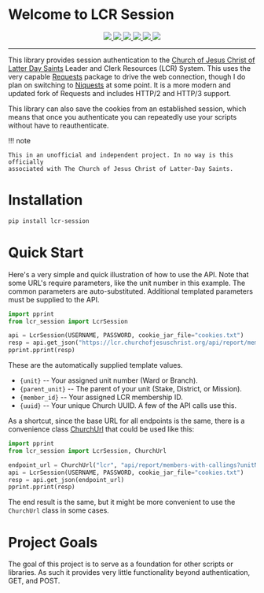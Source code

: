 # Welcome to LCR Session

<p align="center">
    <a href="https://lcr-session.readthedocs.io/en/stable/">
        <img src="https://img.shields.io/readthedocs/lcr-session"/>
    </a>
    <a href="https://pypi.org/project/lcr-session/">
        <img src="https://img.shields.io/pypi/v/lcr-session"/>
    </a>
    <a href="https://pypi.org/project/lcr-session/">
        <img src="https://img.shields.io/pypi/wheel/lcr-session"/>
    </a>
    <a href="https://pypi.org/project/lcr-session/">
        <img src="https://img.shields.io/pypi/pyversions/lcr-session"/>
    </a>
    <a href="https://github.com/IsaacsLab42/lcr_session/">
        <img src="https://img.shields.io/github/license/IsaacsLab42/lcr_session"/>
    </a>
    <a href="https://black.readthedocs.io/en/stable/">
        <img src="https://img.shields.io/badge/code_style-black-black"/>
    </a>
</p>

---

This library provides session authentication to the [Church of Jesus Christ of Latter
Day Saints](https://www.churchofjesuschrist.org) Leader and Clerk Resources (LCR)
System. This uses the very capable
[Requests](https://requests.readthedocs.io/en/latest/) package to drive the web
connection, though I do plan on switching to
[Niquests](https://niquests.readthedocs.io/en/stable/) at some point. It is a more
modern and updated fork of Requests and includes HTTP/2 and HTTP/3 support.

This library can also save the cookies from an established session, which means that
once you authenticate you can repeatedly use your scripts without have to
reauthenticate.

!!! note

    This in an unofficial and independent project. In no way is this officially
    associated with The Church of Jesus Christ of Latter-Day Saints.

# Installation

```bash
pip install lcr-session
```

# Quick Start

Here's a very simple and quick illustration of how to use the API. Note that some URL's
require parameters, like the unit number in this example. The common parameters are
auto-substituted. Additional templated parameters must be supplied to the API.

```python
import pprint
from lcr_session import LcrSession

api = LcrSession(USERNAME, PASSWORD, cookie_jar_file="cookies.txt")
resp = api.get_json("https://lcr.churchofjesuschrist.org/api/report/members-with-callings?unitNumber={unit}")
pprint.pprint(resp)
```

These are the automatically supplied template values.

* `{unit}` -- Your assigned unit number (Ward or Branch).
* `{parent_unit}` -- The parent of your unit (Stake, District, or Mission).
* `{member_id}` -- Your assigned LCR membership ID.
* `{uuid}` -- Your unique Church UUID. A few of the API calls use this.

As a shortcut, since the base URL for all endpoints is the same, there is a convenience
class [ChurchUrl](api/urls.md) that could be used like this:

```python
import pprint
from lcr_session import LcrSession, ChurchUrl

endpoint_url = ChurchUrl("lcr", "api/report/members-with-callings?unitNumber={unit}")
api = LcrSession(USERNAME, PASSWORD, cookie_jar_file="cookies.txt")
resp = api.get_json(endpoint_url)
pprint.pprint(resp)
```

The end result is the same, but it might be more convenient to use the `ChurchUrl` class
in some cases.

# Project Goals

The goal of this project is to serve as a foundation for other scripts or libraries. As
such it provides very little functionality beyond authentication, GET, and POST.
